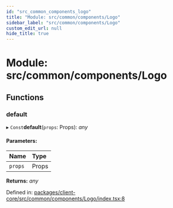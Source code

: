 ```yaml
---
id: "src_common_components_logo"
title: "Module: src/common/components/Logo"
sidebar_label: "src/common/components/Logo"
custom_edit_url: null
hide_title: true
---
```


# Module: src/common/components/Logo

## Functions

### default

▸ `Const`**default**(`props`: Props): *any*

#### Parameters:

Name | Type |
:------ | :------ |
`props` | Props |

**Returns:** *any*

Defined in: [packages/client-core/src/common/components/Logo/index.tsx:8](https://github.com/xr3ngine/xr3ngine/blob/716a06460/packages/client-core/src/common/components/Logo/index.tsx#L8)
